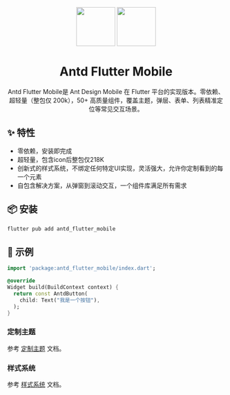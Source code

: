 <div align="center">
<div align="center">
<img height="90" src="https://gw.alipayobjects.com/zos/rmsportal/KDpgvguMpGfqaHPjicRK.svg">
<img height="90" src="https://storage.googleapis.com/cms-storage-bucket/lockup_flutter_horizontal.847ae81f5430402216fd.svg">
</div>
<h1>Antd Flutter Mobile</h1>

Antd Flutter Mobile是 Ant Design Mobile 在 Flutter 平台的实现版本。零依赖、超轻量（整包仅 200k），50+ 高质量组件，覆盖主题，弹层、表单、列表精准定位等常见交互场景。

</div>

## ✨ 特性

- 零依赖，安装即完成
- 超轻量，包含icon后整包仅218K
- 创新式的样式系统，不绑定任何特定UI实现，灵活强大，允许你定制看到的每一个元素
- 自包含解决方案，从弹窗到滚动交互，一个组件库满足所有需求

## 📦 安装

```bash
flutter pub add antd_flutter_mobile
```

## 🔨 示例

```dart
import 'package:antd_flutter_mobile/index.dart';

@override
Widget build(BuildContext context) {
  return const AntdButton(
    child: Text("我是一个按钮"),
  );
}
```

### 定制主题

参考 [定制主题]() 文档。

### 样式系统

参考 [样式系统]() 文档。
